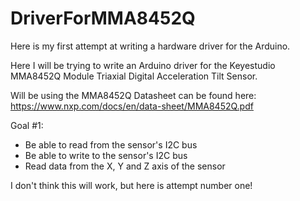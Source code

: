 ﻿# DriverForMMA8452Q
Here is my first attempt at writing a hardware driver for the Arduino. 

Here I will be trying to write an Arduino driver for the Keyestudio MMA8452Q Module Triaxial Digital Acceleration Tilt Sensor.

Will be using the MMA8452Q Datasheet can be found here: https://www.nxp.com/docs/en/data-sheet/MMA8452Q.pdf

Goal #1:
- Be able to read from the sensor's I2C bus
- Be able to write to the sensor's I2C bus
- Read data from the X, Y and Z axis of the sensor

I don't think this will work, but here is attempt number one!
